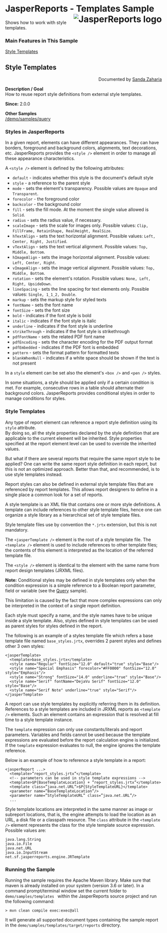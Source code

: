 
# <a name='top'>JasperReports</a> - Templates Sample <img src="https://jasperreports.sourceforge.net/resources/jasperreports.svg" alt="JasperReports logo" align="right"/>

Shows how to work with style templates.

### Main Features in This Sample

[Style Templates](#templates)

## <a name='templates'>Style</a> Templates
<div align="right">Documented by <a href='mailto:shertage@users.sourceforge.net'>Sanda Zaharia</a></div>

**Description / Goal**\
How to reuse report style definitions from external style templates.

**Since:** 2.0.0

**Other Samples**\
[/demo/samples/query](../query/README.md)

### Styles in JasperReports

In a given report, elements can have different appearances. They can have borders, foreground and background colors, alignments, text decorations, etc. JasperReports provides the `<style />` element in order to manage all these appearance characteristics.

A `<style />` element is defined by the following attributes:

- `default` - indicates whether this style is the document's default style
- `style` - a reference to the parent style
- `mode` - sets the element's transparency. Possible values are `Opaque` and `Transparent`.
- `forecolor` - the foreground color
- `backcolor` - the background color
- `fill` - sets the fill mode. At the moment the single value allowed is `Solid`.
- `radius` - sets the radius value, if necessary.
- `scaleImage` - sets the scale for images only. Possible values: `Clip, FillFrame, RetainShape, RealHeight, RealSize`.
- `hTextAlign` - sets the text horizontal alignment. Possible values: `Left, Center, Right, Justified`.
- `vTextAlign` - sets the text vertical alignment. Possible values: `Top, Middle, Bottom`.
- `hImageAlign` - sets the image horizontal alignment. Possible values: `Left, Center, Right`.
- `vImageAlign` - sets the image vertical alignment. Possible values: `Top, Middle, Bottom`.
- `rotation` - sets the element's rotation. Possible values: `None, Left, Right, UpsideDown`.
- `lineSpacing` - sets the line spacing for text elements only. Possible values: `Single, 1_1_2, Double`.
- `markup` - sets the markup style for styled texts
- `fontName` - sets the font name
- `fontSize` - sets the font size
- `bold` - indicates if the font style is bold
- `italic` - indicates if the font style is italic
- `underline` - indicates if the font style is underline
- `strikeThrough` - indicates if the font style is strikethrough
- `pdfFontName` - sets the related PDF font name
- `pdfEncoding` - sets the character encoding for the PDF output format
- `pdfEmbedded` - indicates if the PDF font is embedded
- `pattern` - sets the format pattern for formatted texts
- `blankWhenNull` - indicates if a white space should be shown if the text is not present

In a `style` element can be set also the element's `<box />` and `<pen />` styles.

In some situations, a style should be applied only if a certain condition is met. For example, consecutive rows in a table should alternate their background colors. JasperReports provides conditional styles in order to manage conditions for styles.

### Style Templates

Any type of report element can reference a report style definition using its `style` attribute.\
By doing so, all the style properties declared by the style definition that are applicable to the current element will be inherited. Style properties specified at the report element level can be used to override the inherited values.

But what if there are several reports that require the same report style to be applied? One can write the same report style definition in each report, but this is not an optimized approach. Better than that, and recommended, is to use style templates instead.

Report styles can also be defined in external style template files that are referenced by report templates. This allows report designers to define in a single place a common look for a set of reports.

A style template is an XML file that contains one or more style definitions. A template can include references to other style template files, hence one can organize a style library as a hierarchical set of style template files.

Style template files use by convention the `*.jrtx` extension, but this is not mandatory.

The `<jasperTemplate />` element is the root of a style template file. The `<template />` element is used to include references to other template files; the contents of this element is interpreted as the location of the referred template file.

The `<style />` element is identical to the element with the same name from report design templates (JRXML files).

**Note:** Conditional styles may be defined in style templates only when the condition expression is a simple reference to a Boolean report parameter, field or variable (see the [Query](../query/README.md#conditionalStylesInTemplates) sample).

This limitation is caused by the fact that more complex expressions can only be interpreted in the context of a single report definition.

Each style must specify a name, and the style names have to be unique inside a style template.
Also, styles defined in style templates can be used as parent styles for styles defined in the report.

The following is an example of a styles template file which refers a base template file named `base_styles.jrtx`, overrides 2 parent styles and defines other 3 own styles:
```
<jasperTemplate>
  <template>base_styles.jrtx</template>
  <style name="Regular" fontSize="12.0" default="true" style="Base"/>
  <style name="Special Emphasis" forecolor="#FF0000" fontSize="12.0" style="Emphasis"/>
  <style name="Strong" fontSize="14.0" underline="true" style="Base"/>
  <style name="Serif" fontName="DejaVu Serif" fontSize="12.0" style="Base"/>
  <style name="Serif Note" underline="true" style="Serif"/>
</jasperTemplate>
```
A report can use style templates by explicitly referring them in its definition. References to a style templates are included in JRXML reports as `<template />` elements. Such an element contains an expression that is resolved at fill time to a style template instance.

The `template` expression can only use constants/literals and report parameters. Variables and fields cannot be used because the template expressions are evaluated before the report calculation engine is initialized. If the `template` expression evaluates to null, the engine ignores the template reference.

Below is an example of how to reference a style template in a report:
```
<jasperReport ...>
  <template>”report_styles.jrtx”</template>
  <!-- parameters can be used in style template expressions -->
  <template>$P{BaseTemplateLocation} + ”report_styles.jrtx”</template>
  <template class=”java.net.URL”>$P{StyleTemplateURL}</template>
  <parameter name=”BaseTemplateLocation”/>
  <parameter name=”StyleTemplateURL” class=”java.net.URL”/>
  ...
```
Style template locations are interpreted in the same manner as image or subreport locations, that is, the engine attempts to load the location as an URL, a disk file or a classpath resource. The `class` attribute in the `<template />` element represents the class for the style template source expression. Possible values are:
```
java.lang.String
java.io.File
java.net.URL
java.io.InputStream
net.sf.jasperreports.engine.JRTemplate
```
### Running the Sample

Running the sample requires the Apache Maven library. Make sure that maven is already installed on your system (version 3.6 or later).
In a command prompt/terminal window set the current folder to `demo/samples/templates ` within the JasperReports source project and run the following command:
```
> mvn clean compile exec:exec@all
```
It will generate all supported document types containing the sample report in the `demo/samples/templates/target/reports` directory.
